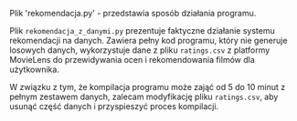 Plik 'rekomendacja.py' - przedstawia sposób działania programu. 

Plik `rekomendacja_z_danymi.py` prezentuje faktyczne działanie systemu rekomendacji na danych. Zawiera pełny kod programu, który nie generuje losowych danych, wykorzystuje dane z pliku `ratings.csv` z platformy MovieLens do przewidywania ocen i rekomendowania filmów dla użytkownika. 

W związku z tym, że kompilacja programu może zająć od 5 do 10 minut z pełnym zestawem danych, zalecam modyfikację pliku `ratings.csv`, aby usunąć część danych i przyspieszyć proces kompilacji. 
